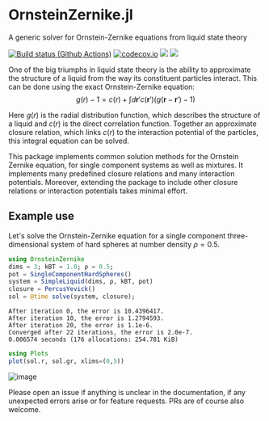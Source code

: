 # OrnsteinZernike.jl
A generic solver for Ornstein-Zernike equations from liquid state theory

[![Build status (Github Actions)](https://github.com/IlianPihlajamaa/OrnsteinZernike.jl/workflows/CI/badge.svg)](https://github.com/IlianPihlajamaa/OrnsteinZernike.jl/actions)
[![codecov.io](http://codecov.io/github/IlianPihlajamaa/OrnsteinZernike.jl/coverage.svg?branch=main)](http://codecov.io/github/IlianPihlajamaa/OrnsteinZernike.jl?branch=main)
[![](https://img.shields.io/badge/docs-stable-blue.svg)](https://IlianPihlajamaa.github.io/OrnsteinZernike.jl/stable)
[![](https://img.shields.io/badge/docs-dev-blue.svg)](https://IlianPihlajamaa.github.io/OrnsteinZernike.jl/dev)

One of the big triumphs in liquid state theory is the ability to approximate the structure of a liquid from the way its constituent particles interact. 
This can be done using the exact Ornstein-Zernike equation: 
$$g(r) - 1 = c(r) + \int d\textbf{r}' c(\textbf{r}')(g(\textbf{r}- \textbf{r}') - 1)$$

Here $g(r)$ is the radial distribution function, which describes the structure of a liquid and $c(r)$ is the direct correlation function. Together an approximate closure relation, which links $c(r)$ to the interaction potential of the particles, this integral equation can be solved. 

This package implements common solution methods for the Ornstein Zernike equation, for single component systems as well as mixtures. It implements many predefined closure relations and many interaction potentials. Moreover, extending the package to include other closure relations or interaction potentials takes minimal effort.

## Example use

Let's solve the Ornstein-Zernike equation for a single component three-dimensional system of hard spheres at number density $ρ = 0.5$. 

```julia
using OrnsteinZernike
dims = 3; kBT = 1.0; ρ = 0.5;
pot = SingleComponentHardSpheres()
system = SimpleLiquid(dims, ρ, kBT, pot)
closure = PercusYevick()
sol = @time solve(system, closure);
```
```
After iteration 0, the error is 10.4396417.
After iteration 10, the error is 1.2794593.
After iteration 20, the error is 1.1e-6.
Converged after 22 iterations, the error is 2.0e-7.
0.006574 seconds (176 allocations: 254.781 KiB)
```
```julia
using Plots
plot(sol.r, sol.gr, xlims=(0,5))
```
![image](dosc/Figs.example.png)

Please open an issue if anything is unclear in the documentation, if any unexpected errors arise or for feature requests. PRs are of course also welcome.
